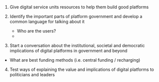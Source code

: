 <!-- TITLE: Research Questions -->
<!-- SUBTITLE: A quick summary of Research Questions -->

1. Give digital service units resources to help them build good platforms

2. Identify the important parts of platform government and develop a common language for talking about it

	* Who are the users?
	* 

3. Start a conversation about the institutional, societal and democratic implications of digital platforms in government and beyond

* What are best funding methods (i.e. central funding / recharging)

4. Test ways of explaining the value and implications of digital platforms to politicians and leaders